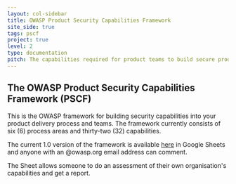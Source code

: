```yaml
---
layout: col-sidebar
title: OWASP Product Security Capabilities Framework
site_side: true
tags: pscf
project: true
level: 2
type: documentation
pitch: The capabilities required for product teams to build secure products in a secure manner.
---
```


## The OWASP Product Security Capabilities Framework (PSCF) 
This is the OWASP framework for building security capabilities into your product delivery process and teams. The framework currently consists of six (6) process areas and thirty-two (32) capabilities. 

The current 1.0 version of the framework is available [here](https://docs.google.com/spreadsheets/d/1GiQSePaFkY-wFj3RP3VUkZA81Pqzyhn9x78fSL2OTk8/edit#gid=0) in Google Sheets and anyone with an @owasp.org email address can comment.

The Sheet allows someone to do an assessment of their own organisation's capabilities and get a report. 
